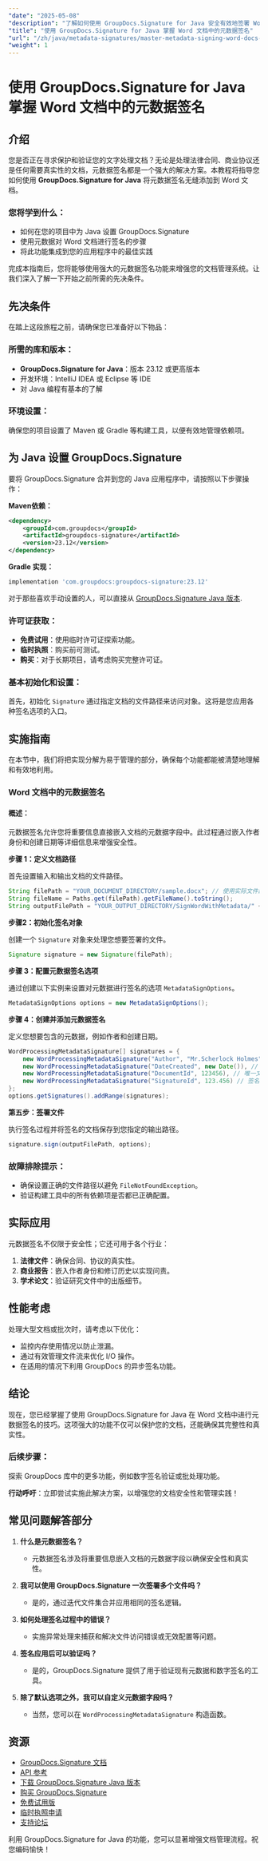 ```yaml
---
"date": "2025-05-08"
"description": "了解如何使用 GroupDocs.Signature for Java 安全有效地签署 Word 文档中的元数据。增强文档的真实性和安全性。"
"title": "使用 GroupDocs.Signature for Java 掌握 Word 文档中的元数据签名"
"url": "/zh/java/metadata-signatures/master-metadata-signing-word-docs-groupdocs-signature-java/"
"weight": 1
---
```


# 使用 GroupDocs.Signature for Java 掌握 Word 文档中的元数据签名

## 介绍

您是否正在寻求保护和验证您的文字处理文档？无论是处理法律合同、商业协议还是任何需要真实性的文档，元数据签名都是一个强大的解决方案。本教程将指导您如何使用 **GroupDocs.Signature for Java** 将元数据签名无缝添加到 Word 文档。

### 您将学到什么：
- 如何在您的项目中为 Java 设置 GroupDocs.Signature
- 使用元数据对 Word 文档进行签名的步骤
- 将此功能集成到您的应用程序中的最佳实践

完成本指南后，您将能够使用强大的元数据签名功能来增强您的文档管理系统。让我们深入了解一下开始之前所需的先决条件。

## 先决条件

在踏上这段旅程之前，请确保您已准备好以下物品：

### 所需的库和版本：
- **GroupDocs.Signature for Java**：版本 23.12 或更高版本
- 开发环境：IntelliJ IDEA 或 Eclipse 等 IDE
- 对 Java 编程有基本的了解

### 环境设置：
确保您的项目设置了 Maven 或 Gradle 等构建工具，以便有效地管理依赖项。

## 为 Java 设置 GroupDocs.Signature

要将 GroupDocs.Signature 合并到您的 Java 应用程序中，请按照以下步骤操作：

**Maven依赖：**
```xml
<dependency>
    <groupId>com.groupdocs</groupId>
    <artifactId>groupdocs-signature</artifactId>
    <version>23.12</version>
</dependency>
```

**Gradle 实现：**
```gradle
implementation 'com.groupdocs:groupdocs-signature:23.12'
```

对于那些喜欢手动设置的人，可以直接从 [GroupDocs.Signature Java 版本](https://releases。groupdocs.com/signature/java/).

### 许可证获取：
- **免费试用**：使用临时许可证探索功能。
- **临时执照**：购买前可测试。
- **购买**：对于长期项目，请考虑购买完整许可证。

### 基本初始化和设置：

首先，初始化 `Signature` 通过指定文档的文件路径来访问对象。这将是您应用各种签名选项的入口。

## 实施指南

在本节中，我们将把实现分解为易于管理的部分，确保每个功能都能被清楚地理解和有效地利用。

### Word 文档中的元数据签名

#### 概述：
元数据签名允许您将重要信息直接嵌入文档的元数据字段中。此过程通过嵌入作者身份和创建日期等详细信息来增强安全性。

**步骤 1：定义文档路径**

首先设置输入和输出文档的文件路径。
```java
String filePath = "YOUR_DOCUMENT_DIRECTORY/sample.docx"; // 使用实际文件路径更新
String fileName = Paths.get(filePath).getFileName().toString();
String outputFilePath = "YOUR_OUTPUT_DIRECTORY/SignWordWithMetadata/" + fileName;
```

**步骤2：初始化签名对象**

创建一个 `Signature` 对象来处理您想要签署的文件。
```java
Signature signature = new Signature(filePath);
```

**步骤 3：配置元数据签名选项**

通过创建以下实例来设置对元数据进行签名的选项 `MetadataSignOptions`。
```java
MetadataSignOptions options = new MetadataSignOptions();
```

**步骤 4：创建并添加元数据签名**

定义您想要包含的元数据，例如作者和创建日期。
```java
WordProcessingMetadataSignature[] signatures = {
    new WordProcessingMetadataSignature("Author", "Mr.Scherlock Holmes"), // 设置作者
    new WordProcessingMetadataSignature("DateCreated", new Date()), // 设置创建日期
    new WordProcessingMetadataSignature("DocumentId", 123456), // 唯一文档ID
    new WordProcessingMetadataSignature("SignatureId", 123.456) // 签名ID
};
options.getSignatures().addRange(signatures);
```

**第五步：签署文件**

执行签名过程并将签名的文档保存到您指定的输出路径。
```java
signature.sign(outputFilePath, options);
```

### 故障排除提示：
- 确保设置正确的文件路径以避免 `FileNotFoundException`。
- 验证构建工具中的所有依赖项是否都已正确配置。

## 实际应用

元数据签名不仅限于安全性；它还可用于各个行业：

1. **法律文件**：确保合同、协议的真实性。
2. **商业报告**：嵌入作者身份和修订历史以实现问责。
3. **学术论文**：验证研究文件中的出版细节。

## 性能考虑

处理大型文档或批次时，请考虑以下优化：
- 监控内存使用情况以防止泄漏。
- 通过有效管理文件流来优化 I/O 操作。
- 在适用的情况下利用 GroupDocs 的异步签名功能。

## 结论

现在，您已经掌握了使用 GroupDocs.Signature for Java 在 Word 文档中进行元数据签名的技巧。这项强大的功能不仅可以保护您的文档，还能确保其完整性和真实性。

### 后续步骤：
探索 GroupDocs 库中的更多功能，例如数字签名验证或批处理功能。

**行动呼吁**：立即尝试实施此解决方案，以增强您的文档安全性和管理实践！

## 常见问题解答部分

1. **什么是元数据签名？**
   - 元数据签名涉及将重要信息嵌入文档的元数据字段以确保安全性和真实性。

2. **我可以使用 GroupDocs.Signature 一次签署多个文件吗？**
   - 是的，通过迭代文件集合并应用相同的签名逻辑。

3. **如何处理签名过程中的错误？**
   - 实施异常处理来捕获和解决文件访问错误或无效配置等问题。

4. **签名应用后可以验证吗？**
   - 是的，GroupDocs.Signature 提供了用于验证现有元数据和数字签名的工具。

5. **除了默认选项之外，我可以自定义元数据字段吗？**
   - 当然，您可以在 `WordProcessingMetadataSignature` 构造函数。

## 资源
- [GroupDocs.Signature 文档](https://docs.groupdocs.com/signature/java/)
- [API 参考](https://reference.groupdocs.com/signature/java/)
- [下载 GroupDocs.Signature Java 版本](https://releases.groupdocs.com/signature/java/)
- [购买 GroupDocs.Signature](https://purchase.groupdocs.com/buy)
- [免费试用版](https://releases.groupdocs.com/signature/java/)
- [临时执照申请](https://purchase.groupdocs.com/temporary-license/)
- [支持论坛](https://forum.groupdocs.com/c/signature/)

利用 GroupDocs.Signature for Java 的功能，您可以显著增强文档管理流程。祝您编码愉快！